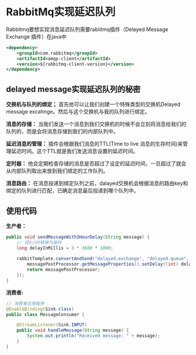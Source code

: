 # RabbitMq实现延迟队列

Rabbitmq要想实现消息延迟队列需要rabiitmq插件（Delayed Message Exchange 插件）在java中

~~~xml
<dependency>
    <groupId>com.rabbitmq</groupId>
    <artifactId>amqp-client</artifactId>
    <version>${rabbitmq-client-version}</version>
</dependency>
~~~

## delayed message实现延迟队列的秘密

**交换机与队列的绑定；** 首先他可以让我们创建一个特殊类型的交换机Delayed message excahnge。然后与这个交换机与我的队列进行绑定。

**消息的存储：** 当我们发送一个消息到我们交换机的时候不会立刻将消息给我们的队列的，而是会将消息存储到我们的内部队列中。

**延迟消息的管理：** 插件会根据我们消息的TTL(Time to live 消息的生存时间)来管理延迟时间。这个TTL就是我们发送消息设置的延迟时间。

**定时器：** 他会定期检查存储的消息是否超过了设定的延迟时间，一旦超过了就会从内部队列取出来放到我们绑定的工作队列。

**消息路由：** 在消息投递到绑定队列之前，dalayed交换机会根据消息的路由key和绑定的队列进行匹配，已确定消息最后投递到哪个队列中。

## 使用代码

**生产者：**

~~~java
public void sendMessageWith3HourDelay(String message) {
    // 将3小时转换为毫秒
    long delayInMillis = 3 * 3600 * 1000;
    
    rabbitTemplate.convertAndSend("delayed.exchange", "delayed.queue", message, messagePostProcessor -> {
        messagePostProcessor.getMessageProperties().setDelay((int) delayInMillis);
        return messagePostProcessor;
    });
}

~~~

**消费者:**

~~~java
// 消费者应用程序
@EnableBinding(Sink.class)
public class MessageConsumer {

    @StreamListener(Sink.INPUT)
    public void handleMessage(String message) {
        System.out.println("Received message: " + message);
    }
}
~~~

